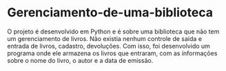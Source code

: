 # Gerenciamento-de-uma-biblioteca
O projeto é desenvolvido em Python e é sobre uma biblioteca que não tem um gerenciamento de livros. Não existia nenhum controle de saída e entrada de livros, cadastro, devoluções. Com isso, foi desenvolvido um programa onde ele armazena os livros que entraram, com as informações sobre o nome do livro, o autor e a data de emissão.
